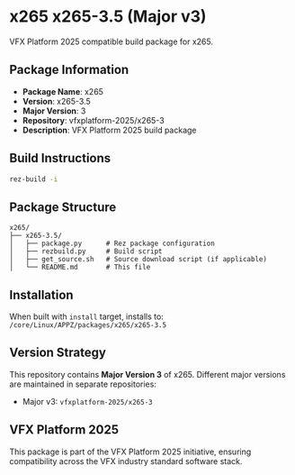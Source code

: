 # x265 x265-3.5 (Major v3)

VFX Platform 2025 compatible build package for x265.

## Package Information

- **Package Name**: x265
- **Version**: x265-3.5
- **Major Version**: 3
- **Repository**: vfxplatform-2025/x265-3
- **Description**: VFX Platform 2025 build package

## Build Instructions

```bash
rez-build -i
```

## Package Structure

```
x265/
├── x265-3.5/
│   ├── package.py      # Rez package configuration
│   ├── rezbuild.py     # Build script
│   ├── get_source.sh   # Source download script (if applicable)
│   └── README.md       # This file
```

## Installation

When built with `install` target, installs to: `/core/Linux/APPZ/packages/x265/x265-3.5`

## Version Strategy

This repository contains **Major Version 3** of x265. Different major versions are maintained in separate repositories:

- Major v3: `vfxplatform-2025/x265-3`

## VFX Platform 2025

This package is part of the VFX Platform 2025 initiative, ensuring compatibility across the VFX industry standard software stack.
